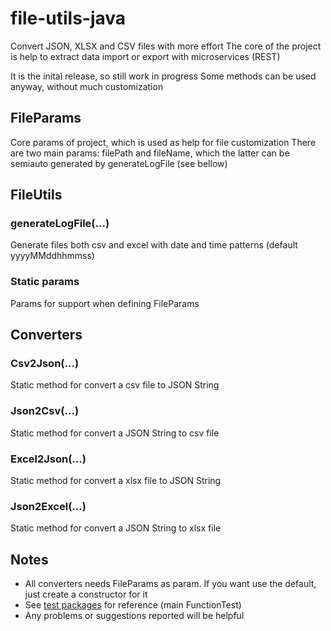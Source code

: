 # file-utils-java
Convert JSON, XLSX and CSV files with more effort
The core of the project is help to extract data import or export with microservices (REST)

It is the inital release, so still work in progress
Some methods can be used anyway, without much customization

## FileParams
Core params of project, which is used as help for file customization
There are two main params: filePath and fileName, which the latter can be semiauto generated by generateLogFile (see bellow)

## FileUtils
### generateLogFile(...)
Generate files both csv and excel with date and time patterns (default yyyyMMddhhmmss)
### Static params
Params for support when defining FileParams

## Converters
### Csv2Json(...)
Static method for convert a csv file to JSON String
### Json2Csv(...)
Static method for convert a JSON String to csv file
### Excel2Json(...)
Static method for convert a xlsx file to JSON String
### Json2Excel(...)
Static method for convert a JSON String to xlsx file

## Notes
- All converters needs FileParams as param. If you want use the default, just create a constructor for it
- See [test packages](src/test/java) for reference (main FunctionTest)
- Any problems or suggestions reported will be helpful
